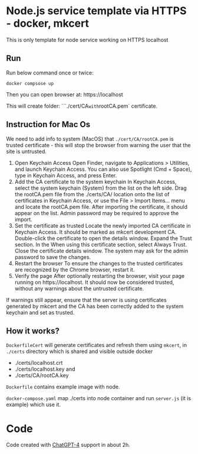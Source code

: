 # Node.js service template via HTTPS - docker, mkcert

This is only template for node service working on HTTPS localhost

## Run

Run below command once or twice:

```
docker compsose up
```

Then you can open browser at: https://localhost

This will create folder: ```./cert/CA` with `rootCA.pem` certificate.

## Instruction for Mac Os

We need to add info to system (MacOS) that `./cert/CA/rootCA.pem` is trusted certificate - this will stop the browser from warning the user that the site is untrusted.

1. Open Keychain Access
   Open Finder, navigate to Applications > Utilities, and launch Keychain Access. You can also use Spotlight (Cmd + Space), type in Keychain Access, and press Enter.
2. Add the CA certificate to the system keychain
   In Keychain Access, select the system keychain (System) from the list on the left side.
   Drag the rootCA.pem file from the ./certs/CA/ location onto the list of certificates in Keychain Access, or use the File > Import Items... menu and locate the rootCA.pem file.
   After importing the certificate, it should appear on the list. Admin password may be required to approve the import.
3. Set the certificate as trusted
   Locate the newly imported CA certificate in Keychain Access. It should be marked as mkcert development CA.
   Double-click the certificate to open the details window.
   Expand the Trust section.
   In the When using this certificate section, select Always Trust.
   Close the certificate details window. The system may ask for the admin password to save the changes.
4. Restart the browser
   To ensure the changes to the trusted certificates are recognized by the Chrome browser, restart it.
5. Verify the page
   After optionally restarting the browser, visit your page running on https://localhost. It should now be considered trusted, without any warnings about the untrusted certificate.

If warnings still appear, ensure that the server is using certificates generated by mkcert and the CA has been correctly added to the system keychain and set as trusted.

## How it works?

`DockerfileCert` will generate certificates and refresh them using `mkcert`, in `./certs` directory which is shared and visible outside docker

- ./certs/localhost.crt
- ./certs/localhost.key
  and
- ./certs/CA/rootCA.key

`Dockerfile` contains example image with node.

`docker-compose.yaml` map ./certs into node container and run `server.js` (it is example) which use it.

# Code

Code created with [ChatGPT-4](https://chat.openai.com/) support in about 2h.
